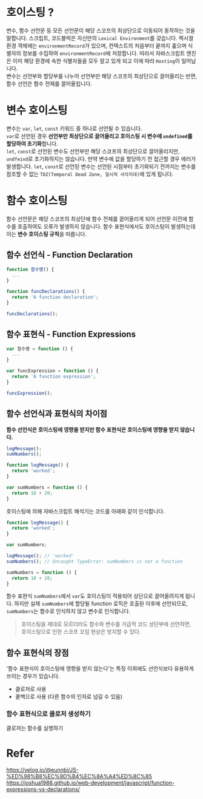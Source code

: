# 호이스팅 ?
변수, 함수 선언문 등 모든 선언문이 해당 스코프의 최상단으로 이동되어 동작하는 것을 말합니다. 스크립트, 코드블럭은 자신만의 `Lexical Environment`를 갖습니다. 렉시컬 환경 객체에는 `environmentRecord`가 있으며,
컨텍스트의 처음부터 끝까지 훑으며 식별자의 정보를 수집하여 `environmentRecord`에 저장합니다. 따라서 자바스크립트 엔진은 이미 해당 환경에 속한 식별자들을 모두 알고 있게 되고 이에 따라 `Hosting`이 일어납니다.  
변수는 선언부와 할당부를 나누어 선언부만 해당 스코프의 최상단으로 끌어올리는 반면, 함수 선언은 함수 전체를 끌어올립니다.

# 변수 호이스팅
변수는 `var`, `let`, `const` 키워드 중 하나로 선언될 수 있습니다.  
`var`로 선언된 경우 **선언부만 최상단으로 끌어올리고 호이스팅 시 변수에 `undefined`를 할당하여 초기화**합니다.  
`let`, `const`로 선언된 변수도 선언부만 해당 스코프의 최상단으로 끌어올리지만, `undfeind`로 초기화하지는 않습니다. 만약 변수에 값을 할당하기 전 접근할 경우 에러가 발생합니다.
`let`, `const`로 선언된 변수는 선언된 시점부터 초기화되기 전까지는 변수를 참조할 수 없는 `TDZ(Temporal Dead Zone, 일시적 사각지대)`에 있게 됩니다.

# 함수 호이스팅
함수 선언문은 해당 스코프의 최상단에 함수 전체를 끌어올리게 되어 선언문 이전에 함수를 호출하여도 오류가 발생하지 않습니다. 함수 표현식에서도 호이스팅이 발생하는데 이는 **변수 호이스팅 규칙**을 따릅니다.

## 함수 선언식 - Function Declaration
```javascript
function 함수명() {
  ...
}
```
```javascript
function funcDeclarations() {
  return 'A function declaration';
}

funcDeclarations();
```

## 함수 표현식 - Function Expressions
```javascript
var 함수명 = function () {
  ...
}
```
```javascript
var funcExpression = function () {
  return 'A function expression';
}

funcExpression();
```

## 함수 선언식과 표현식의 차이점
**함수 선언식은 호이스팅에 영향을 받지만 함수 표현식은 호이스팅에 영향을 받지 않습니다.**
```javascript
logMessage();
sumNumbers();

function logMessage() {
  return 'worked';
}

var sumNumbers = function () {
  return 10 + 20;
}
```
호이스팅에 의해 자바스크립트 해석기는 코드를 아래와 같이 인식합니다.
```javascript
function logMessage() {
  return 'worked';
}

var sumNumbers;

logMessage(); // 'worked'
sumNumbers(); // Uncaught TypeError: sumNumbers is not a function

sumNumbers = function () {
  return 10 + 20;
}
```
함수 표현식 `sumNumbers`에서 `var`도 호이스팅이 적용되어 상단으로 끌어올려지게 됩니다. 하지만 실제 `sumNumbers`에 할당될 function 로직은 호출된 이후에 선언되므로, `sumNumbers`는 함수로 인식하지 않고 변수로 인식합니다.

>호이스팅을 제대로 모르더라도 함수와 변수를 가급적 코드 상단부에 선언하면, 호이스팅으로 인한 스코프 꼬임 현상은 방지할 수 있다.

## 함수 표현식의 장점
'함수 표현식이 호이스팅에 영향을 받지 않는다'는 특징 이외에도 선언식보다 유용하게 쓰이는 경우가 있습니다.
- 클로저로 사용
- 콜백으로 사용 (다른 함수의 인자로 넘길 수 있음)

### 함수 표현식으로 클로저 생성하기
클로저는 함수를 실행하기 

# Refer
https://velog.io/@eunnbi/JS-%ED%98%B8%EC%9D%B4%EC%8A%A4%ED%8C%85
https://joshua1988.github.io/web-development/javascript/function-expressions-vs-declarations/
